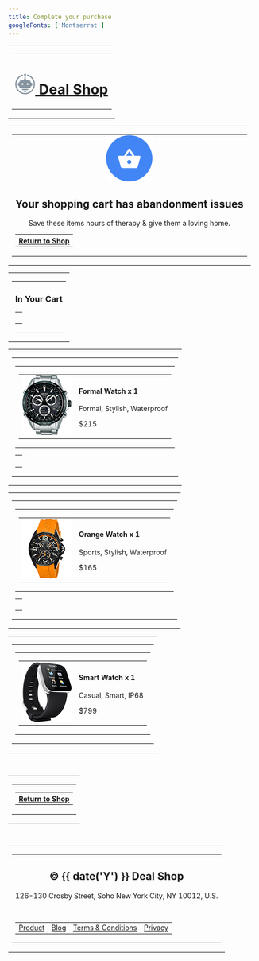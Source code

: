 ```yaml
---
title: Complete your purchase
googleFonts: ['Montserrat']
---
```


<table class="wrapper w-full bg-grey-lighter" cellpadding="0" cellspacing="0" role="presentation">
  <tr>
    <td align="center" class="w-full sm-px-12">
      <table class="w-600 sm-w-full" cellpadding="0" cellspacing="0" role="presentation">
        <tr>
          <td align="center" class="py-24">
            <h1 class="m-0">
              <a href="https://maizzle.com" class="all-font-montserrat text-grey-dark no-underline text-2xl hover-opacity-75">
                <img src="logo.png" alt="" width="40" class="mr-6">
                Deal Shop
              </a>
            </h1>
          </td>
        </tr>
      </table>
    </td>
  </tr>
</table>

<table class="wrapper w-full bg-white" cellpadding="0" cellspacing="0" role="presentation">
  <tr>
    <td align="center" class="w-full sm-px-12">
      <table class="w-600 sm-w-full" cellpadding="0" cellspacing="0" role="presentation">
        <tr>
          <td align="center" class="py-60">
            <img src="cart-hero.png" alt="" width="93">
            <h2 class="mt-24 mb-4 text-xl text-grey-darker all-font-montserrat">Your shopping cart has abandonment issues</h2>
            <p class="m-0 mb-24 text-base text-grey-dark all-font-sans">Save these items hours of therapy & give them a loving home.</p>
            <table cellpadding="0" cellspacing="0" role="presentation">
              <tr>
                <th class="bg-dealshop-blue hover-bg-dealshop-blue-dark shadow-md rounded-full" style="mso-padding-alt: 16px 40px;">
                  <a href="https://maizzle.com" class="block text-sm text-white all-font-montserrat font-semibold leading-full py-16 px-40 no-underline">Return to Shop</a>
                </th>
              </tr>
            </table>
          </td>
        </tr>
      </table>
    </td>
  </tr>
</table>

<table class="wrapper w-full bg-white" cellpadding="0" cellspacing="0" role="presentation">
  <tr>
    <td align="center" class="w-full">
      <table class="w-600 sm-w-full" cellpadding="0" cellspacing="0" role="presentation">
        <tr>
          <td align="center" class="px-60 sm-px-12">
            <h3 class="all-font-montserrat text-grey-darkest text-base font-semibold">In Your Cart</h3>
            <table class="w-px" cellpadding="0" cellspacing="0" role="presentation">
              <tr>
                <td>
                  <div class="bg-grey-light h-64 leading-64">&zwnj;</div>
                </td>
              </tr>
            </table>
          </td>
        </tr>
      </table>
    </td>
  </tr>
</table>

<table class="wrapper w-full bg-white" cellpadding="0" cellspacing="0" role="presentation">
  <tr>
    <td align="center" class="w-full">
      <table class="w-600 sm-w-full" cellpadding="0" cellspacing="0" role="presentation">
        <tr>
          <td align="center" class="px-60 sm-px-12">
            <table class="w-full shadow-lg rounded-b-lg" cellpadding="0" cellspacing="0" role="presentation">
              <tr>
                <td class="bg-white rounded-b-lg">
                  <table class="w-full" cellpadding="0" cellspacing="0" role="presentation">
                    <tr>
                      <td align="center" class="w-1-2 p-32">
                        <img src="product-1.png" alt="Formal Watch">
                      </td>
                      <td align="left" class="w-1-2 all-font-montserrat">
                        <h4 class="m-0 mb-2 text-grey-darkest text-lg">Formal Watch <span class="sm-block text-grey-dark font-normal text-sm">x 1</span></h4>
                        <p class="m-0 mb-10 text-grey-dark text-sm">Formal, Stylish, Waterproof</p>
                        <p class="m-0 text-2xl text-grey-darkest font-bold">$215</p>
                      </td>
                    </tr>
                  </table>
                </td>
              </tr>
            </table>
            <table class="w-px" cellpadding="0" cellspacing="0" role="presentation">
              <tr>
                <td>
                  <div class="bg-grey-light h-64 leading-64">&zwnj;</div>
                </td>
              </tr>
            </table>
          </td>
        </tr>
      </table>
    </td>
  </tr>
</table>

<table class="wrapper w-full bg-white" cellpadding="0" cellspacing="0" role="presentation">
  <tr>
    <td align="center" class="w-full">
      <table class="w-600 sm-w-full" cellpadding="0" cellspacing="0" role="presentation">
        <tr>
          <td align="center" class="px-60 sm-px-12">
            <table class="w-full shadow-lg rounded-lg" cellpadding="0" cellspacing="0" role="presentation">
              <tr>
                <td class="bg-white rounded-lg">
                  <table class="w-full" cellpadding="0" cellspacing="0" role="presentation">
                    <tr>
                      <td align="center" class="w-1-2 p-32">
                        <img src="product-2.png" alt="Orange Watch">
                      </td>
                      <td align="left" class="w-1-2 all-font-montserrat">
                        <h4 class="m-0 mb-2 text-grey-darkest text-lg">Orange Watch <span class="sm-block text-grey-dark font-normal text-sm">x 1</span></h4>
                        <p class="m-0 mb-10 text-grey-dark text-sm">Sports, Stylish, Waterproof</p>
                        <p class="m-0 text-2xl text-grey-darkest font-bold">$165</p>
                      </td>
                    </tr>
                  </table>
                </td>
              </tr>
            </table>
            <table class="w-px" cellpadding="0" cellspacing="0" role="presentation">
              <tr>
                <td>
                  <div class="bg-grey-light h-64 leading-64">&zwnj;</div>
                </td>
              </tr>
            </table>
          </td>
        </tr>
      </table>
    </td>
  </tr>
</table>

<table class="wrapper w-full bg-white" cellpadding="0" cellspacing="0" role="presentation">
  <tr>
    <td align="center" class="w-full">
      <table class="w-600 sm-w-full" cellpadding="0" cellspacing="0" role="presentation">
        <tr>
          <td align="center" class="px-60 sm-px-12">
            <table class="w-full shadow-lg rounded-lg" cellpadding="0" cellspacing="0" role="presentation">
              <tr>
                <td class="bg-white rounded-lg">
                  <table class="w-full" cellpadding="0" cellspacing="0" role="presentation">
                    <tr>
                      <td align="center" class="w-1-2 p-32">
                        <img src="product-3.png" alt="Smart Watch">
                      </td>
                      <td align="left" class="w-1-2 all-font-montserrat">
                        <h4 class="m-0 mb-2 text-grey-darkest text-lg">Smart Watch <span class="sm-block text-grey-dark font-normal text-sm">x 1</span></h4>
                        <p class="m-0 mb-10 text-grey-dark text-sm">Casual, Smart, IP68</p>
                        <p class="m-0 text-2xl text-grey-darkest font-bold">$799</p>
                      </td>
                    </tr>
                  </table>
                </td>
              </tr>
            </table>
          </td>
        </tr>
      </table>
    </td>
  </tr>
</table>

<div class="leading-32">&zwnj;</div>

<table class="wrapper w-full bg-white" cellpadding="0" cellspacing="0" role="presentation">
  <tr>
    <td align="center" class="w-full">
      <table class="w-600 sm-w-full" cellpadding="0" cellspacing="0" role="presentation">
        <tr>
          <td align="center" class="py-24 sm-px-12">
            <table cellpadding="0" cellspacing="0" role="presentation">
              <tr>
                <th class="bg-dealshop-blue hover-bg-dealshop-blue-dark shadow-md rounded-full" style="mso-padding-alt: 16px 40px;">
                  <a href="https://maizzle.com" class="block text-sm text-white all-font-montserrat font-semibold leading-full py-16 px-40 no-underline">Return to Shop</a>
                </th>
              </tr>
            </table>
          </td>
        </tr>
      </table>
    </td>
  </tr>
</table>

<div class="leading-32">&zwnj;</div>

<table class="wrapper w-full bg-grey-lighter" cellpadding="0" cellspacing="0" role="presentation">
  <tr>
    <td align="center" class="w-full">
      <table class="w-600 sm-w-full" cellpadding="0" cellspacing="0" role="presentation">
        <tr>
          <td align="center" class="py-48 sm-px-12 all-font-sans">
            <h2 class="m-0 text-xl all-font-montserrat text-grey-darker">&copy; {{ date('Y') }} Deal Shop</h2>
            <p class="m-0 text-grey-dark text-xs">126-130 Crosby Street, Soho New York City, NY 10012, U.S.</p>
            <div class="leading-24">&zwnj;</div>
            <table cellpadding="0" cellspacing="0" role="presentation">
              <tr>
                <td class="px-8 sm-block sm-text-center sm-py-8">
                  <a href="https://maizzle.com" class="no-underline text-sm text-grey-dark hover-text-grey-darkest">Product</a>
                </td>
                <td class="px-8 sm-block sm-text-center sm-py-8">
                  <a href="https://maizzle.com" class="no-underline text-sm text-grey-dark hover-text-grey-darkest">Blog</a>
                </td>
                <td class="px-8 sm-block sm-text-center sm-py-8">
                  <a href="https://maizzle.com" class="no-underline text-sm text-grey-dark hover-text-grey-darkest">Terms & Conditions</a>
                </td>
                <td class="px-8 sm-block sm-text-center sm-py-8">
                  <a href="https://maizzle.com" class="no-underline text-sm text-grey-dark hover-text-grey-darkest">Privacy</a>
                </td>
              </tr>
            </table>
          </td>
        </tr>
      </table>
    </td>
  </tr>
</table>
